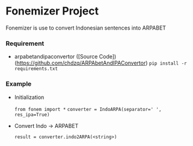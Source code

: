 # Fonemizer Project
Fonemizer is use to convert Indonesian sentences into ARPABET

### Requirement
- arpabetandipaconvertor ([Source Code])(https://github.com/chdzq/ARPAbetAndIPAConvertor)
  `pip install -r requirements.txt`

### Example
- Initialization

  `from fonem import *`
  `converter = IndoARPA(separator=' ', res_ipa=True)`
- Convert Indo -> ARPABET

  `result = converter.indo2ARPA(<string>)`
